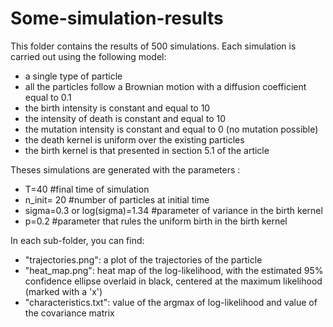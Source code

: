 # Some-simulation-results 

This folder contains the results of 500 simulations. Each simulation is carried out using the following model:
- a single type of particle
- all the particles follow a Brownian motion with a diffusion coefficient equal to 0.1
- the birth intensity is constant and equal to 10
- the intensity of death is constant and equal to 10
- the mutation intensity is constant and equal to 0 (no mutation possible)
- the death kernel is uniform over the existing particles
- the birth kernel is that presented in section 5.1 of the article


Theses simulations are generated with the parameters :

- T=40 #final time of simulation
- n_init= 20 #number of particles at initial time
- sigma=0.3 or log(sigma)=1.34 #parameter of variance in the birth kernel
- p=0.2  #parameter that rules the uniform birth in the birth kernel

In each sub-folder, you can find:

- "trajectories.png": a plot of the trajectories of the particle
- "heat_map.png": heat map of the log-likelihood, with the estimated 95% confidence ellipse overlaid in black, centered at the maximum likelihood (marked with a 'x')
- "characteristics.txt": value of the argmax of log-likelihood and value of the covariance matrix 

